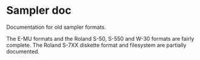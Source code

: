 # Sampler doc
Documentation for old sampler formats.

The E-MU formats and the Roland S-50, S-550 and W-30 formats are fairly complete.
The Roland S-7XX diskette format and filesystem are partially documented.
